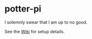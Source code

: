 # potter-pi

I solemnly swear that I am up to no good.

See the [Wiki](https://github.com/estherjk/potter-pi/wiki) for setup details.